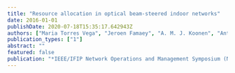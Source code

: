```yaml
---
title: "Resource allocation in optical beam-steered indoor networks"
date: 2016-01-01
publishDate: 2020-07-18T15:35:17.642943Z
authors: ["Maria Torres Vega", "Jeroen Famaey", "A. M. J. Koonen", "Antonio Liotta"]
publication_types: ["1"]
abstract: ""
featured: false
publication: "*IEEE/IFIP Network Operations and Management Symposium (NOMS)*"
---
```


